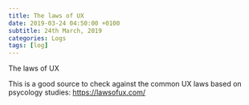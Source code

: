 ```yaml
---
title: The laws of UX
date: 2019-03-24 04:50:00 +0100
subtitle: 24th March, 2019
categories: Logs
tags: [log]
---
```


The laws of UX

This is a good source to check against the common UX laws based on psycology studies: <https://lawsofux.com/>

